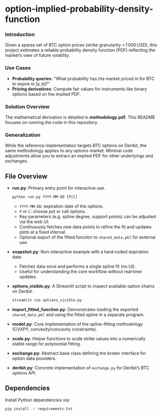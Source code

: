 # option-implied-probability-density-function

### Introduction

Given a sparse set of BTC option prices (strike granularity > 1 000 USD), this project estimates a reliable probability density function (PDF) reflecting the market’s view of future volatility.

### Use Cases

- **Probability queries**: "What probability has the market priced in for BTC to expire in [a, b]?"
- **Pricing derivatives**: Compute fair values for instruments like binary options based on the implied PDF.

### Solution Overview

The mathematical derivation is detailed in **methodology.pdf**. This README focuses on running the code in this repository.

### Generalization

While the reference implementation targets BTC options on Deribit, the same methodology applies to any options market. Minimal code adjustments allow you to extract an implied PDF for other underlyings and exchanges.

## File Overview

- **run.py**: Primary entry point for interactive use.
  ```bash
  python run.py YYYY-MM-DD [P|C]
  ```
  - `YYYY-MM-DD`: expiration date of the options.
  - `P` or `C`: choose put or call options.
  - Key parameters (e.g. spline degree, support points) can be adjusted via the web UI.
  - Continuously fetches new data points to refine the fit and updates plots at a fixed interval.
  - Optional export of the fitted function to `shared_data.pkl` for external use.

- **snapshot.py**: Non-interactive example with a hard‑coded expiration date.
  - Fetches data once and performs a single spline fit (no UI).
  - Useful for understanding the core workflow without real‑time updates.

- **options_visible.py**: A Streamlit script to inspect available option chains on Deribit.
  ```bash
  streamlit run options_visible.py
  ```

- **import_fitted_function.py**: Demonstrates loading the exported `shared_data.pkl` and using the fitted spline in a separate program.

- **model.py**: Core implementation of the spline-fitting methodology (CVXPY, convexity/concavity constraints).

- **scale.py**: Helper functions to scale strike values into a numerically stable range for polynomial fitting.

- **exchange.py**: Abstract base class defining the broker interface for option data providers.

- **deribit.py**: Concrete implementation of `exchange.py` for Deribit’s BTC options API.

## Dependencies

Install Python dependencies via:
```bash
pip install -r requirements.txt
```
